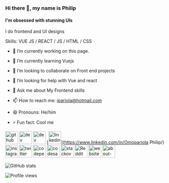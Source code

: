 ### Hi there 👋, my name is Philip

#### I'm obsessed with stunning UIs

I do frontend and UI designs

Skills: VUE JS / REACT / JS / HTML / CSS

- 🔭 I’m currently working on this page.  

- 🌱 I’m currently learning Vuejs 

- 👯 I’m looking to collaborate on Front end projects 

- 🤔 I’m looking for help with Vue and react 

- 💬 Ask me about My Frontend skills 

- 📫 How to reach me: ipariola@hotmail.com 

- 😄 Pronouns: He/him 

- ⚡ Fun fact: Cool me 

[<img src='https://cdn.jsdelivr.net/npm/simple-icons@3.0.1/icons/github.svg' alt='github' height='40'>](https://github.com/Pariola-droid)  [<img src='https://cdn.jsdelivr.net/npm/simple-icons@3.0.1/icons/dev-dot-to.svg' alt='dev' height='40'>](https://dev.to/Pariola-droid)  [<img src='https://cdn.jsdelivr.net/npm/simple-icons@3.0.1/icons/hashnode.svg' alt='dev' height='40'>](ipariola.hashnode.com)  [<img src='https://cdn.jsdelivr.net/npm/simple-icons@3.0.1/icons/linkedin.svg' alt='linkedin' height='40'>](https://www.linkedin.com/in/Omopariola Philip/)  [<img src='https://cdn.jsdelivr.net/npm/simple-icons@3.0.1/icons/instagram.svg' alt='instagram' height='40'>](https://www.instagram.com/ipariola/)  [<img src='https://cdn.jsdelivr.net/npm/simple-icons@3.0.1/icons/twitter.svg' alt='twitter' height='40'>](https://twitter.com/ipariola)  [<img src='https://cdn.jsdelivr.net/npm/simple-icons@3.0.1/icons/codepen.svg' alt='codepen' height='40'>](https://codepen.io/Pariola)  [<img src='https://cdn.jsdelivr.net/npm/simple-icons@3.0.1/icons/codesandbox.svg' alt='codesandbox' height='40'>](https://codesandbox.io/u/ipariola)  [<img src='https://cdn.jsdelivr.net/npm/simple-icons@3.0.1/icons/stackoverflow.svg' alt='stackoverflow' height='40'>](https://stackoverflow.com/users/ipariola)  [<img src='https://cdn.jsdelivr.net/npm/simple-icons@3.0.1/icons/reddit.svg' alt='Reddit' height='40'>](https://www.reddit.com/user/pariola-droid)  [<img src='https://cdn.jsdelivr.net/npm/simple-icons@3.0.1/icons/icloud.svg' alt='website' height='40'>](pariola.trch)  [<img src='https://cdn.jsdelivr.net/npm/simple-icons@3.0.1/icons/about-dot-me.svg' alt='about-dot-me' height='40'>](pariola.tech)  

![GitHub stats](https://github-readme-stats.vercel.app/api?username=Pariola-droid&show_icons=true)  

![Profile views](https://gpvc.arturio.dev/Pariola-droid)  















<!--
**Pariola-droid/Pariola-droid** is a ✨ _special_ ✨ repository because its `README.md` (this file) appears on your GitHub profile.

Here are some ideas to get you started:

- 🔭 I’m currently working on a Cover letter builder...
- 🌱 I’m currently learning Javascript...
- 👯 I’m looking to collaborate on fun projects...
- 🤔 I’m looking for help with ...
- 💬 Ask me about ...
- 📫 How to reach me: https://twitter.com/ipariola...
- 😄 Pronouns: he/him...
- ⚡ Fun fact: ...
-->
